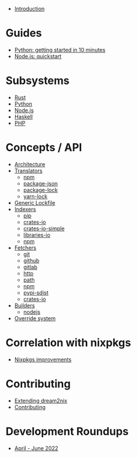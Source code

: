 
- [Introduction](./intro.md)

# Guides
- [Python: getting started in 10 minutes](./guides/getting-started-python.md)
- [Node.js: quickstart](./guides/getting-started-nodejs.md)

# Subsystems
- [Rust](./subsystems/rust.md)
- [Python](./subsystems/python.md)
- [Node.js](./subsystems/node.md)
- [Haskell](./subsystems/haskell.md)
- [PHP](./subsystems/php.md)

# Concepts / API
- [Architecture](./intro/architecture.md)
- [Translators](./intro/translators.md)
  - [npm]()
  - [package-json]()
  - [package-lock]()
  - [yarn-lock]()
- [Generic Lockfile](./api/generic-lock.md)
- [Indexers](./intro/indexers.md)
  - [pip]()
  - [crates-io]()
  - [crates-io-simple]()
  - [libraries-io]()
  - [npm]()
- [Fetchers](./intro/fetchers.md)
  - [git]()
  - [github]()
  - [gitlab]()
  - [http]()
  - [path]()
  - [npm]()
  - [pypi-sdist]()
  - [crates-io]()
- [Builders]()
  - [nodejs]()
- [Override system](./intro/override-system.md)

# Correlation with nixpkgs
- [Nixpkgs improvements](./intro/nixpkgs-improvements.md)

# Contributing
- [Extending dream2nix](./extending-dream2nix.md)
- [Contributing](./contributing.md)

# Development Roundups
- [April - June 2022](./development-roundups/2022-april-june.md)

